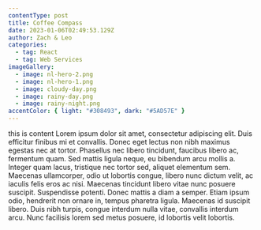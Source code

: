 ```yaml
---
contentType: post
title: Coffee Compass
date: 2023-01-06T02:49:53.129Z
author: Zach & Leo
categories:
  - tag: React
  - tag: Web Services
imageGallery:
  - image: nl-hero-2.png
  - image: nl-hero-1.png
  - image: cloudy-day.png
  - image: rainy-day.png
  - image: rainy-night.png
accentColor: { light: "#308493", dark: "#5AD57E" }
---
```


this is content Lorem ipsum dolor sit amet, consectetur adipiscing elit. Duis efficitur finibus mi et convallis. Donec eget lectus non nibh maximus egestas nec at tortor. Phasellus nec libero tincidunt, faucibus libero ac, fermentum quam. Sed mattis ligula neque, eu bibendum arcu mollis a. Integer quam lacus, tristique nec tortor sed, aliquet elementum sem. Maecenas ullamcorper, odio ut lobortis congue, libero nunc dictum velit, ac iaculis felis eros ac nisi. Maecenas tincidunt libero vitae nunc posuere suscipit. Suspendisse potenti. Donec mattis a diam a semper. Etiam ipsum odio, hendrerit non ornare in, tempus pharetra ligula. Maecenas id suscipit libero. Duis nibh turpis, congue interdum nulla vitae, convallis interdum arcu. Nunc facilisis lorem sed metus posuere, id lobortis velit lobortis.

